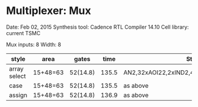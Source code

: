 Multiplexer: Mux
================

Date: Feb 02, 2015
Synthesis tool: Cadence RTL Compiler 14.10
Cell library: current TSMC

Mux inputs: 8
Width: 8

| style         | area    | gates   | time | Struct                                    |
|---------------|---------|---------|------|-------------------------------------------|
| array select  | 15+48=63| 52(14.8)| 135.5|AN2,32xAOI22,2xIND2,4xINR2,ND2,8xND4,4xNR2 |
| case          | 15+48=63| 52(14.8)| 135.5|as above                                   |
| assign        | 15+48=63| 52(14.8)| 136.9|as above                                   |
